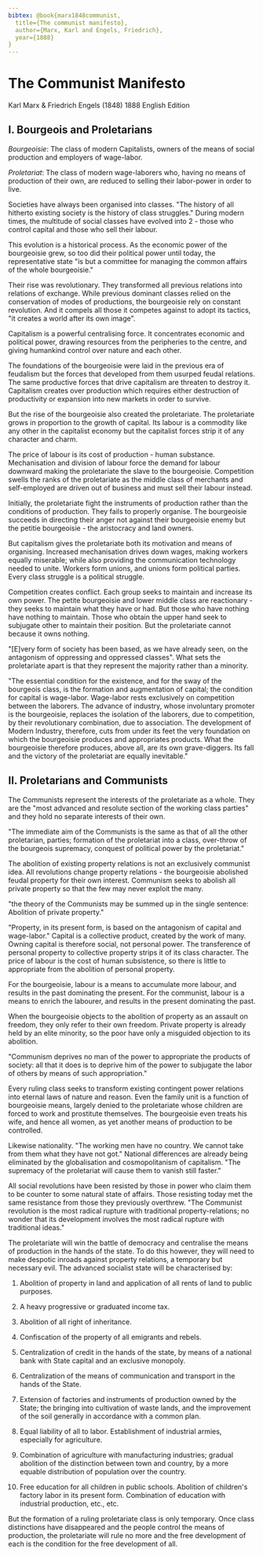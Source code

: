 ```yaml
---
bibtex: @book{marx1848communist,
  title={The communist manifesto},
  author={Marx, Karl and Engels, Friedrich},
  year={1888}
}
---
```

# The Communist Manifesto 

Karl Marx & Friedrich Engels (1848)
1888 English Edition

## I. Bourgeois and Proletarians

_Bourgeoisie_: The class of modern Capitalists, owners of the means of social production and employers of wage-labor. 

_Proletariat_: The class of modern wage-laborers who, having no means of production of their own, are reduced to selling their labor-power in order to live.

Societies have always been organised into classes.  "The history of all hitherto existing society is the history of class struggles."  During modern times, the multitude of social classes have evolved into 2 - those who control capital and those who sell their labour.  

This evolution is a historical process.  As the economic power of the bourgeoisie grew, so too did their political power until today, the representative state "is but a committee for managing the common affairs of the whole bourgeoisie."

Their rise was revolutionary. They transformed all previous relations into relations of exchange.  While previous dominant classes relied on the conservation of modes of productions, the bourgeoisie rely on constant revolution.  And it compels all those it competes against to adopt its tactics, "it creates a world after its own image". 

Capitalism is a powerful centralising force.  It concentrates economic and political power, drawing resources from the peripheries to the centre, and giving humankind control over nature and each other.  

The foundations of the bourgeoisie were laid in the previous era of feudalism but the forces that developed from them usurped feudal relations.  The same productive forces that drive capitalism are threaten to destroy it.  Capitalism creates over production which requires either destruction of productivity or expansion into new markets in order to survive.

But the rise of the bourgeoisie also created the proletariate. The proletariate grows in proportion to the growth of capital.  Its labour is a commodity like any other in the capitalist economy but the capitalist forces strip it of any character and charm.

The price of labour is its cost of production - human substance.  Mechanisation and division of labour force the demand for labour downward making the proletariate the slave to the bourgeoisie.  Competition swells the ranks of the proletariate as the middle class of merchants and self-employed are driven out of business and must sell their labour instead.

Initially, the proletariate fight the instruments of production rather than the conditions of production.  They fails to properly organise.  The bourgeoisie succeeds in directing their anger not against their bourgeoisie enemy but the petitie bourgeoisie - the aristocracy and land owners.

But capitalism gives the proletariate both its motivation and means of organising.  Increased mechanisation drives down wages, making workers equally miserable; while also providing the communication technology needed to unite.  Workers form unions, and unions form political parties. Every class struggle is a political struggle. 

Competition creates conflict.  Each group seeks to maintain and increase its own power.  The petite bourgeoisie and lower middle class are reactionary - they seeks to maintain what they have or had.  But those who have nothing have nothing to maintain.  Those who obtain the upper hand seek to subjugate other to maintain their position.  But the proletariate cannot because it owns nothing.

"[E]very form of society has been based, as we have already seen, on the antagonism of oppressing and oppressed classes".  What sets the proletariate apart is that they represent the majority rather than a minority.

"The essential condition for the existence, and for the sway of the bourgeois class, is the formation and augmentation of capital; the condition for capital is wage-labor. Wage-labor rests exclusively on competition between the laborers. The advance of industry, whose involuntary promoter is the bourgeoisie, replaces the isolation of the laborers, due to competition, by their revolutionary combination, due to association. The development of Modern Industry, therefore, cuts from under its feet the very foundation on which the bourgeoisie produces and appropriates products. What the bourgeoisie therefore produces, above all, are its own grave-diggers. Its fall and the victory of the proletariat are equally inevitable."

## II. Proletarians and Communists

The Communists represent the interests of the proletariate as a whole.  They are the "most advanced and resolute section of the working class parties" and they hold no separate interests of their own.

"The immediate aim of the Communists is the same as that of all the other proletarian, parties; formation of the proletariat into a class, over-throw of the bourgeois supremacy, conquest of political power by the proletariat."

The abolition of existing property relations is not an exclusively communist idea. All revolutions change property relations - the bourgeoisie abolished feudal property for their own interest.  Communism seeks to abolish all private property so that the few may never exploit the many.

"the theory of the Communists may be summed up in the single sentence: Abolition of private property."

"Property, in its present form, is based on the antagonism of capital and wage-labor."  Capital is a collective product, created by the work of many. Owning capital is therefore social, not personal power.  The transference of personal property to collective property strips it of its class character.  The price of labour is the cost of human subsistence, so there is little to appropriate from the abolition of personal property.   

For the bourgeoisie, labour is a means to accumulate more labour, and results in the past dominating the present.  For the communist, labour is a means to enrich the labourer, and results in the present dominating the past.

When the bourgeoisie objects to the abolition of property as an assault on freedom, they only refer to their own freedom. Private property is already held by an elite minority, so the poor have only a misguided objection to its abolition.

"Communism deprives no man of the power to appropriate the products of society: all that it does is to deprive him of the power to subjugate the labor of others by means of such appropriation."

Every ruling class seeks to transform existing contingent power relations into eternal laws of nature and reason.  Even the family unit is a function of bourgeoisie means, largely denied to the proletariate whose children are forced to work and prostitute themselves.  The bourgeoisie even treats his wife, and hence all women, as yet another means of production to be controlled.

Likewise nationality. "The working men have no country. We cannot take from them what they have not got."  National differences are already being eliminated by the globalisation and cosmopolitanism of capitalism. "The supremacy of the proletariat will cause them to vanish still faster."

All social revolutions have been resisted by those in power who claim them to be counter to some natural state of affairs.  Those resisting today met the same resistance from those they previously overthrew. "The Communist revolution is the most radical rupture with traditional property-relations; no wonder that its development involves the most radical rupture with traditional ideas."

The proletariate will win the battle of democracy and centralise the means of production in the hands of the state.  To do this however, they will need to make despotic inroads against property relations, a temporary but necessary evil.  The advanced socialist state will be characterised by:

1. Abolition of property in land and application of all rents of land to public purposes.

2. A heavy progressive or graduated income tax.

3. Abolition of all right of inheritance.

4. Confiscation of the property of all emigrants and rebels.

5. Centralization of credit in the hands of the state, by means of a national bank with State capital and an exclusive monopoly.

6. Centralization of the means of communication and transport in the hands of the State.

7. Extension of factories and instruments of production owned by the State; the bringing into cultivation of waste lands, and the improvement of the soil generally in accordance with a common plan.

8. Equal liability of all to labor. Establishment of industrial armies, especially for agriculture.

9. Combination of agriculture with manufacturing industries; gradual abolition of the distinction between town and country, by a more equable distribution of population over the country.

10. Free education for all children in public schools. Abolition of children's factory labor in its present form. Combination of education with industrial production, etc., etc.

But the formation of a ruling proletariate class is only temporary. Once class distinctions have disappeared and the people control the means of production, the proletariate will rule no more and the free development of each is the condition for the free development of all.

